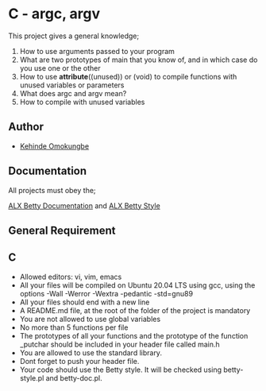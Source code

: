 
# C - argc, argv

This project gives a general knowledge;

1. How to use arguments passed to your program
2. What are two prototypes of main that you know of, and in which case do you use one or the other
3. How to use __attribute__((unused)) or (void) to compile functions with unused variables or parameters
4. What does argc and argv mean?
5. How to compile with unused variables
## Author

- [Kehinde Omokungbe](https://www.github.com/OK-CodeClinic)


## Documentation
All projects must obey the;

[ALX Betty Documentation](https://github.com/holbertonschool/Betty/blob/master/betty-doc.pl)
and [ALX Betty Style](https://github.com/holbertonschool/Betty/blob/master/betty-style.pl)

## General Requirement

## C
- Allowed editors: vi, vim, emacs
- All your files will be compiled on Ubuntu 20.04 LTS using gcc, using the options -Wall -Werror -Wextra -pedantic -std=gnu89
- All your files should end with a new line
- A README.md file, at the root of the folder of the project is mandatory
- You are not allowed to use global variables
- No more than 5 functions per file
- The prototypes of all your functions and the prototype of the function _putchar should be included in your header file called main.h
- You are allowed to use the standard library.
- Dont forget to push your header file.
- Your code should use the Betty style. It will be checked using betty-style.pl and betty-doc.pl.


